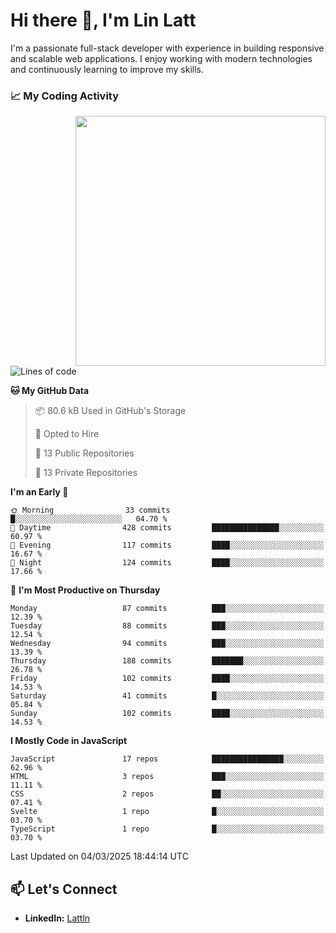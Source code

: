 # Hi there 👋, I'm Lin Latt

I'm a passionate full-stack developer with experience in building responsive and scalable web applications. I enjoy working with modern technologies and continuously learning to improve my skills.

### 📈 My Coding Activity 
<img src="https://github.com/user-attachments/assets/6cec4854-3eec-4600-9120-9be1d3cb2bfe"  width="400px" align="right">

<!--START_SECTION:waka-->
![Lines of code](https://img.shields.io/badge/From%20Hello%20World%20I%27ve%20Written-351.4%20thousand%20lines%20of%20code-blue)

**🐱 My GitHub Data** 

> 📦 80.6 kB Used in GitHub's Storage 
 > 
> 💼 Opted to Hire
 > 
> 📜 13 Public Repositories 
 > 
> 🔑 13 Private Repositories 
 > 
**I'm an Early 🐤** 

```text
🌞 Morning                33 commits          █░░░░░░░░░░░░░░░░░░░░░░░░   04.70 % 
🌆 Daytime                428 commits         ███████████████░░░░░░░░░░   60.97 % 
🌃 Evening                117 commits         ████░░░░░░░░░░░░░░░░░░░░░   16.67 % 
🌙 Night                  124 commits         ████░░░░░░░░░░░░░░░░░░░░░   17.66 % 
```
📅 **I'm Most Productive on Thursday** 

```text
Monday                   87 commits          ███░░░░░░░░░░░░░░░░░░░░░░   12.39 % 
Tuesday                  88 commits          ███░░░░░░░░░░░░░░░░░░░░░░   12.54 % 
Wednesday                94 commits          ███░░░░░░░░░░░░░░░░░░░░░░   13.39 % 
Thursday                 188 commits         ███████░░░░░░░░░░░░░░░░░░   26.78 % 
Friday                   102 commits         ████░░░░░░░░░░░░░░░░░░░░░   14.53 % 
Saturday                 41 commits          █░░░░░░░░░░░░░░░░░░░░░░░░   05.84 % 
Sunday                   102 commits         ████░░░░░░░░░░░░░░░░░░░░░   14.53 % 
```


**I Mostly Code in JavaScript** 

```text
JavaScript               17 repos            ████████████████░░░░░░░░░   62.96 % 
HTML                     3 repos             ███░░░░░░░░░░░░░░░░░░░░░░   11.11 % 
CSS                      2 repos             ██░░░░░░░░░░░░░░░░░░░░░░░   07.41 % 
Svelte                   1 repo              █░░░░░░░░░░░░░░░░░░░░░░░░   03.70 % 
TypeScript               1 repo              █░░░░░░░░░░░░░░░░░░░░░░░░   03.70 % 
```




 Last Updated on 04/03/2025 18:44:14 UTC
<!--END_SECTION:waka-->

## 📫 Let's Connect

- **LinkedIn:** [Lattln](https://linkedin.com/in/lin-latt)
<!-- - **Portfolio:** [Your Portfolio](https://yourportfolio.com) -->
